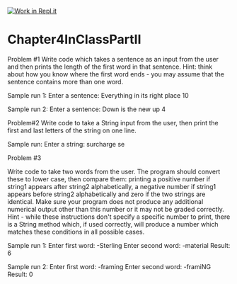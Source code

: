 [![Work in Repl.it](https://classroom.github.com/assets/work-in-replit-14baed9a392b3a25080506f3b7b6d57f295ec2978f6f33ec97e36a161684cbe9.svg)](https://classroom.github.com/online_ide?assignment_repo_id=3902474&assignment_repo_type=AssignmentRepo)
# Chapter4InClassPartII


Problem #1
Write code which takes a sentence as an input from the user and then prints the length of the first word in that sentence.
Hint: think about how you know where the first word ends - you may assume that the sentence contains more than one word.

Sample run 1:
Enter a sentence:
Everything in its right place
10

Sample run 2:
Enter a sentence:
Down is the new up
4

Problem#2
Write code to take a String input from the user, then print the first and last letters of the string on one line.

Sample run:
Enter a string:
surcharge
se

Problem #3

Write code to take two words from the user. The program should convert these to lower case, then compare them: printing a positive number if string1 appears after string2 alphabetically, a negative number if string1 appears before string2 alphabetically and zero if the two strings are identical. Make sure your program does not produce any additional numerical output other than this number or it may not be graded correctly.
Hint - while these instructions don't specify a specific number to print, there is a String method which, if used correctly, will produce a number which matches these conditions in all possible cases.

Sample run 1:
Enter first word:
-Sterling
Enter second word:
-material
Result: 6

Sample run 2:
Enter first word:
-framing
Enter second word:
-framiNG
Result: 0

